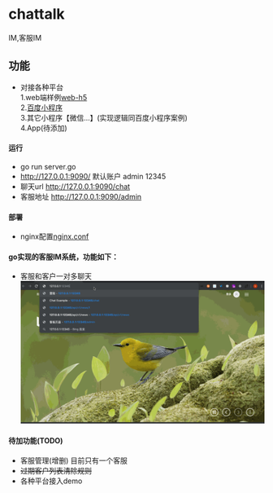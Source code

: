 # chattalk
IM,客服IM
## 功能
* 对接各种平台  
    1.web端样例[web-h5](/templates/chat-page.html)  
    2.[百度小程序](examples/baidu_small_program/baidu-chat.js)  
    3.其它小程序【微信...】(实现逻辑同百度小程序案例)  
    4.App(待添加)
    
#### 运行
-  go run server.go
- http://127.0.0.1:9090/    默认账户  admin 12345
- 聊天url http://127.0.0.1:9090/chat
- 客服地址 http://127.0.0.1:9090/admin  

####  部署
- nginx配置[nginx.conf](wss-nginx.conf)
#### go实现的客服IM系统，功能如下：
- 客服和客户一对多聊天
![动图](/static/images/Untitled.gif)
#### 待加功能(TODO)
- 客服管理(增删) 目前只有一个客服
- ~~过期客户列表清除规则~~
- 各种平台接入demo